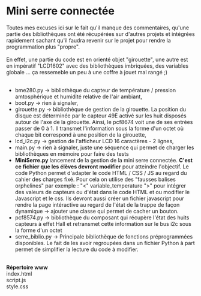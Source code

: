 # Mini serre connectée

Toutes mes excuses ici sur le fait qu'il manque des commentaires, qu'une partie des bibliothèques ont été récupérées sur d'autres projets et intégrées rapidement sachant qu'il faudra revenir sur le projet pour rendre la programmation plus "propre".<br />
<br />
En effet, une partie du code est en orienté objet "girouette", une autre est en impératif "LCD1602" avec des bibliothèques imbriquées, des variables globale ... ça ressemeble un peu à une coffre à jouet mal rangé ;) <br />
<br />
- bme280.py -> bibliothèque du capteur de température / pression amtosphérique et humidité relative de l'air ambiant,
- boot.py -> rien à signaler,
- girouette.py -> bibliothèque de gestion de la girouette. La position du disque est déterminée par le capteur 49E activé sur les huit disposés autour de l'axe de la girouette. Ainsi, le pcf8674 voit une de ses entrées passer de 0 à 1. Il transmet l'information sous la forme d'un octet où chaque bit correspond à une position de la girouette,
- lcd_i2c.py -> gestion de l'afficheur LCD 16 caractères - 2 lignes,
- main.py -> rien à signaler, juste une séquence qui permet de charger les bibliothèques en mémoire pour faire des tests
- **MiniSerre.py** lancement de la gestion de la mini serre connectée. **C'est ce fichier que les élèves devront modifier** pour atteindre l'objectif. Le code Python permet d'adapter le code HTML / CSS / JS au regard du cahier des charges fixé. Pour cela on utilise des "fausses balises orphelines" par exemple :  "<" variable_temperature ">" pour intégrer des valeurs de capteurs ou d'état dans le code HTML et ou modifier le Javascript et le css. Ils devront aussi créer un fichier javascript pour rendre la page intéractive au regard de l'état de la trappe de façon dynamique -> ajouter une classe qui permet de cacher un bouton.<br />
- pcf8574.py -> bibliothèque du composant qui récupère l'état des huits capteurs à effet Hall et retransmet cette information sur le bus i2c sous la forme d'un octet<br />
- serre_biblio.py -> Principale bibliothèque de fonctions préprogrammées disponibles. Le fait de les avoir regroupées dans un fichier Python à part permet de simplifier la lecture du code à modifier.<br />
<br />
<strong>Répertoire www</strong><br />
index.html<br />
script.js<br />
style.css<br />